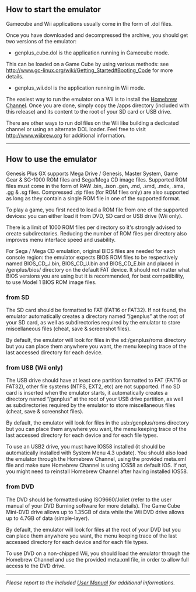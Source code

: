 
## How to start the emulator ##

Gamecube and Wii applications usually come in the form of .dol files.

Once you have downloaded and decompressed the archive, you should get two versions of the emulator:

 * genplus_cube.dol is the application running in Gamecube mode.

 This can be loaded on a Game Cube by using various methods: see http://www.gc-linux.org/wiki/Getting_Started#Booting_Code for more details.

 * genplus_wii.dol is the application running in Wii mode.

 The easiest way to run the emulator on a Wii is to install the [Homebrew Channel](http://hbc.hackmii.com/). Once you are done, simply copy the /apps directory (included with this release) and its content to the root of your SD card or USB drive.

 There are other ways to run dol files on the Wii like building a dedicated channel or using an alternate DOL loader. Feel free to visit http://www.wiibrew.org for additional information. 

----
## How to use the emulator ##

Genesis Plus GX supports Mega Drive / Genesis, Master System, Game Gear & SG-1000 ROM files and Sega/Mega CD image files. Supported ROM files must come in the form of RAW .bin, .ison .gen, .md, .smd, .mdx, .sms, .gg & .sg files. Compressed .zip files (for ROM files only) are also supported as long as they contain a single ROM file in one of the supported format.


To play a game, you first need to load a ROM file from one of the supported devices: you can either load it from DVD, SD card or USB drive (Wii only).


There is a limit of 1000 ROM files per directory so it's strongly advised to create subdirectories. Reducing the number of ROM files per directory also improves menu interface speed and usability. 


For Sega / Mega CD emulation, original BIOS files are needed for each console region: the emulator expects BIOS ROM files to be respectively named BIOS_CD_J.bin, BIOS_CD_U.bin and BIOS_CD_E.bin and placed in /genplus/bios/ directory on the default FAT device. It should not matter what BIOS versions you are using but it is recommended, for best compatibility, to use Model 1 BIOS ROM image files.

### from SD ###

The SD card should be formatted to FAT (FAT16 or FAT32). If not found, the emulator automatically creates a directory named “/genplus” at the root of your SD card, as well as subdirectories required by the emulator to store miscellaneous files (cheat, save & screenshot files). 


By default, the emulator will look for files in the sd:/genplus/roms directory but you can place them anywhere you want, the menu keeping trace of the last accessed directory for each device.


### from USB (Wii only) ###

The USB drive should have at least one partition formatted to FAT (FAT16 or FAT32), other file systems (NTFS, EXT2, etc) are not supported. If no SD card is inserted when the emulator starts, it automatically creates a directory named “/genplus” at the root of your USB drive partition, as well as subdirectories required by the emulator to store miscellaneous files (cheat, save & screenshot files). 


By default, the emulator will look for files in the usb:/genplus/roms directory but you can place them anywhere you want, the menu keeping trace of the last accessed directory for each device and for each file types.


To use an USB2 drive, you must have IOS58 installed (it should be automatically installed with System Menu 4.3 update). You should also load the emulator through the Homebrew Channel, using the provided meta.xml file and make sure Homebrew Channel is using IOS58 as default IOS. If not, you might need to reinstall Homebrew Channel after having installed IOS58.


### from DVD ###

The DVD should be formatted using ISO9660/Joliet (refer to the user manual of your DVD Burning software for more details). The Game Cube Mini-DVD drive allows up to 1.35GB of data while the Wii DVD drive allows up to 4.7GB of data (simple-layer).


By default, the emulator will look for files at the root of your DVD but you can place them anywhere you want, the menu keeping trace of the last accessed directory for each device and for each file types.


To use DVD on a non-chipped Wii, you should load the emulator through the Homebrew Channel and use the provided meta.xml file, in order to allow full access to the DVD drive.



----
*Please report to the included [User Manual](https://github.com/ekeeke/Genesis-Plus-GX/blob/master/gx/docs/README.pdf) for additional informations.*
